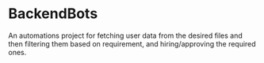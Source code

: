 # BackendBots

An automations project for fetching user data from the desired files and then filtering them based on requirement, and hiring/approving the required ones.
